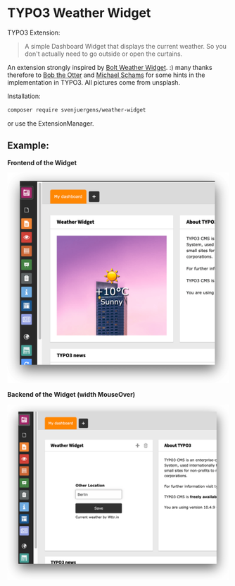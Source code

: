 # TYPO3 Weather Widget
TYPO3 Extension:

> A simple Dashboard Widget that displays the current weather. So you don't actually need to go outside or open the curtains.

An extension strongly inspired by [Bolt Weather Widget](https://github.com/bobdenotter/weatherwidget). :)
many thanks therefore to [Bob the Otter](https://github.com/bobdenotter) and [Michael Schams](https://github.com/schams-net/) for some hints in the implementation in TYPO3. All pictures come from unsplash.

Installation:

```bash
composer require svenjuergens/weather-widget
```

or use the ExtensionManager.

## Example:
**Frontend of the Widget**

![Example](https://raw.githubusercontent.com/SvenJuergens/weather_widget/main/Documentation/frontend.png)

**Backend of the Widget (width MouseOver)**

![Example2](https://raw.githubusercontent.com/SvenJuergens/weather_widget/main/Documentation/backend.png)
